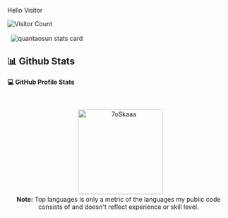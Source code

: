 
Hello Visitor 

![Visitor Count](https://profile-counter.glitch.me/{username}/count.svg)

<p>&nbsp;
<img align="center" src="https://github-readme-stats.vercel.app/api?username=quantaosun&show_icons=false&theme=tokyonight&title_color=6464c8&text_color=6464c8&bg_color=ffffff&hide_border=true" alt="quantaosun stats card" /></p>

## 📊 Github Stats



  <summary><b>💻 GitHub Profile Stats</b></summary>
  <br/>
  <p align="center">
    <a href="https://github-readme-stats.vercel.app/api?username=quantaosun&show_icons=false&theme=tokyonight&title_color=6464c8&text_color=6464c8&bg_color=ffffff&hide_border=true" alt="quantaosun stats card"/></a>
<br/>
  &nbsp;
	  <img src="https://github-readme-stats.vercel.app/api/top-langs?username=7oSkaaa&langs_count=10&show_icons=true&locale=en&layout=compact&theme=algolia" alt="7oSkaaa" height="192px"/>
  <br/>
  <b>Note:</b> Top languages is only a metric of the languages my public code consists of and doesn't reflect experience or skill level.
  </p>






